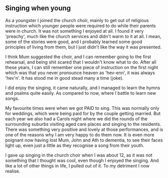 ## Singing when young
As a youngster I joined the church choir, mainly to get out of religious instruction which younger people were required to do while their parents were in church. It was not something I enjoyed at all. I found it very 'preachy', much like the church services and didn't warm to it at all. I mean, some of the stories were good, and I probably learned some good principles of living from them, but I just didn't like the way it was presented. 

I think Mum suggested the choir, and I can remember going to the first rehearsal, and being shit scared that I wouldn't know what to do. After all these years, I can still remember one piece of instruction on the first night which was that you never pronounce heaven as 'hev-enn', it was always 'hev'n'. It has stood me in good stead many a time (joke).

I did enjoy the singing, it came naturally, and I managed to learn the hymns and psalms quite easily. As compared to now, where I battle to learn new songs.

My favourite times were when we got PAID to sing. This was normally only for weddings, which were being paid for by the couple getting married. But each year we also had a Carols night where we did the rounds of the surrounding suburbs visiting aged care places and singing to the residents. There was something very positive and lovely at those performances, and is one of the reasons why I am very happy to do them now. It is even more poignant now having lost Mum, John and Ath to dementia, to see their faces light up, even just a little as they recognise a song from their youth. 

I gave up singing in the church choir when I was about 12, as it was not something that I thought was cool, even though I enjoyed the singing. And like a lot of other things in life, I pulled out of it. To my detriment I now realise.
